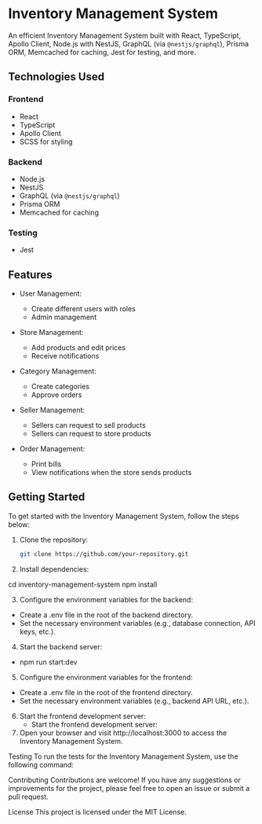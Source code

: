 # Inventory Management System

An efficient Inventory Management System built with React, TypeScript, Apollo Client, Node.js with NestJS, GraphQL (via `@nestjs/graphql`), Prisma ORM, Memcached for caching, Jest for testing, and more.

## Technologies Used

### Frontend

- React
- TypeScript
- Apollo Client
- SCSS for styling

### Backend

- Node.js
- NestJS
- GraphQL (via `@nestjs/graphql`)
- Prisma ORM
- Memcached for caching

### Testing

- Jest

## Features

- User Management:
  - Create different users with roles
  - Admin management

- Store Management:
  - Add products and edit prices
  - Receive notifications

- Category Management:
  - Create categories
  - Approve orders

- Seller Management:
  - Sellers can request to sell products
  - Sellers can request to store products

- Order Management:
  - Print bills
  - View notifications when the store sends products

## Getting Started

To get started with the Inventory Management System, follow the steps below:

1. Clone the repository:

   ```bash
   git clone https://github.com/your-repository.git

2. Install dependencies:

cd inventory-management-system
npm install

3. Configure the environment variables for the backend:

- Create a .env file in the root of the backend directory.
- Set the necessary environment variables (e.g., database connection, API keys, etc.).
4. Start the backend server:
  - npm run start:dev 
5. Configure the environment variables for the frontend:

 - Create a .env file in the root of the frontend directory.
 - Set the necessary environment variables (e.g., backend API URL, etc.).

6. Start the frontend development server:
   - Start the frontend development server:
7. Open your browser and visit http://localhost:3000 to access the Inventory Management System.

Testing
To run the tests for the Inventory Management System, use the following command:

Contributing
Contributions are welcome! If you have any suggestions or improvements for the project, please feel free to open an issue or submit a pull request.

License
This project is licensed under the MIT License.
